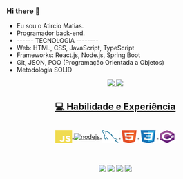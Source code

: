 ### Hi there 👋


- Eu sou o Atircio Matias.
- Programador back-end.
- ------ TECNOLOGIA --------
- Web: HTML, CSS, JavaScript, TypeScript
- Frameworks: React.js, Node.js, Spring Boot
- Git, JSON, POO (Programação Orientada a Objetos)
- Metodologia SOLID

<div align="center">
  <a href="https://github.com/atircio">
  <img height="180em" src="https://github-readme-stats.vercel.app/api?username=atircio&show_icons=true&theme=algolia&include_all_commits=true&count_private=true"/>
  <img height="180em" src="https://github-readme-stats.vercel.app/api/top-langs/?username=atircio&layout=compact&langs_count=7&theme=algolia"/>
</div>


<h2 align=center> 💻 Habilidade e Experiência </h2>

<div align="center" style="display: inline_block"><br>
  <img align="center" alt="Rafa-Js" height="30" width="40" src="https://raw.githubusercontent.com/devicons/devicon/master/icons/javascript/javascript-plain.svg">
  <img  align="center" width="48" height="48" src="https://img.icons8.com/color/48/nodejs.png" alt="nodejs"/>
  <img align="center" alt="Rafa-React" height="30" width="40" src="https://raw.githubusercontent.com/devicons/devicon/master/icons/mysql/mysql-original.svg">
  <img align="center" alt="Rafa-HTML" height="30" width="40" src="https://raw.githubusercontent.com/devicons/devicon/master/icons/html5/html5-original.svg">
  <img align="center" alt="Rafa-CSS" height="30" width="40" src="https://raw.githubusercontent.com/devicons/devicon/master/icons/css3/css3-original.svg">
  
  <img align="center" alt="Rafa-Csharp" height="30" width="40" src="https://raw.githubusercontent.com/devicons/devicon/master/icons/csharp/csharp-original.svg">
 
 <div> 
 <br>
 <br>
 <br>
  <a href="https://www.instagram.com/atircio_atm/" target="_blank"><img src="https://img.shields.io/badge/Instagram-E4405F?style=for-the-badge&logo=instagram&logoColor=white" target="_blank"></a>
 <a href="https://www.discordapp.com/users/atírcio#8274" target="_blank"><img src="https://img.shields.io/badge/Discord-7289DA?style=for-the-badge&logo=discord&logoColor=white" target="_blank"></a> 
  <a href = "mailto:atmatias12@gmail.com"><img src="https://img.shields.io/badge/-Gmail-%23333?style=for-the-badge&logo=gmail&logoColor=white" target="_blank"></a>
  <a href="https://www.linkedin.com/in/atircio-matias-0743a220b/" target="_blank"><img src="https://img.shields.io/badge/-LinkedIn-%230077B5?style=for-the-badge&logo=linkedin&logoColor=white" target="_blank"></a> 
 
  
 
</div>


